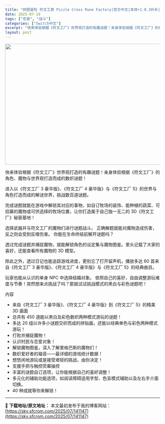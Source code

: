 ```yaml
---
title: "拼图冒险 符文工房 Piczle Cross Rune Factory|官方中文|本体+1.0.3升补|NSZ|"
date: 2025-07-19
tags: ["恋爱", "战斗"]
categories: ["Switch中文"]
excerpt: "快来体验根据《符文工厂》世界观打造的有趣谜题！亲身体验根据《符文工厂》的角色、魔物与世界观打造而成的数织谜题！ 进入以《符文工厂 3 豪华版》、《符文工厂 4 豪华版》与《符文工厂 5》的世界与角色打造而成的解谜世界，挑战数百道谜题。 完成谜题就能在游戏中解锁其对应的事物，如自订牧场的装饰、能种植的&hellip;"
layout: post
---
```


<img class="aligncenter size-full wp-image-141148" src="https://sky.sfcrom.com/wp-content/uploads/2025/07/2025071816181749.webp" alt="" width="700" height="394" />

快来体验根据《符文工厂》世界观打造的有趣谜题！亲身体验根据《符文工厂》的角色、魔物与世界观打造而成的数织谜题！

进入以《符文工厂 3 豪华版》、《符文工厂 4 豪华版》与《符文工厂 5》的世界与角色打造而成的解谜世界，挑战数百道谜题。

完成谜题就能在游戏中解锁其对应的事物，如自订牧场的装饰、能种植的蔬菜、可招募的魔物或可供选择的牧场位置，让你打造属于自己独一无二的 3D《符文工厂》秘密基地！

选择武器并与符文工厂的魔物们进行谜题战斗。
正确解题就能对魔物造成伤害，反之则会受到反噬伤害。
你能在生命终结前解开谜题吗？

透过完成谜题并捕捉魔物，就能解锁角色的设定集与魔物图鉴。里头记载了大家的喜好，还能查看所有魔物的 3D 模型。

除此之外，透过日记也能追踪游戏进度，更别忘了打开留声机，播放多达 60 首来自《符文工厂 3 豪华版》、《符文工厂 4 豪华版》与《符文工厂 5》的经典曲目。

玩家也能从认识的单身 NPC 中选择结婚对象。
依照自己的喜好，自由调整游玩难度与节奏！突然想来点挑战了吗？那就试试挑战模式的黑白与彩色谜题吧！

内容

- 来自《符文工厂 3 豪华版》、《符文工厂 4 豪华版》到《符文工厂 5》的精美 3D 画面
- 总共有 450 道能以黑白及彩色数织两种模式游玩的谜题！
- 多达 20 组以许多小谜题交织而成的拼贴画，还能以经典单色与彩色两种模式游玩！
- 打败并捕捉魔物！
- 认识村民与恋爱对象！
- 解锁魔物图鉴，深入了解里格巴斯的魔物们！
- 数织爱好者的福音——最详细的游戏统计数据！
- 想悠闲地游玩或是接受艰钜的挑战，由你决定！
- 支援手把与触控荧幕操控
- 丰富的谜题自订选项，让你能根据自己的喜好调整！
- 多元化的辅助功能选项，如阅读障碍适用字型、色盲模式辅助以及左右手介面切换。
- 40 种成就等你来解锁！

---
📖 **下载地址/原文地址：** 本文最初发布于我的博客网站：[https://sky.sfcrom.com/2025/07/141147](https://sky.sfcrom.com/2025/07/141147)
